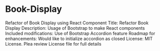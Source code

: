 # Book-Display
Refactor of Book Display using React Component
Title: Refactor Book Display
Description:  Usage of Bootstrap to make React components
Included modifications:  Use of Bootstrap Accordion feature
Roadmap for enhancements: Would like to initialize accordion as closed
License:  MIT License.  Plea review License file for full details

